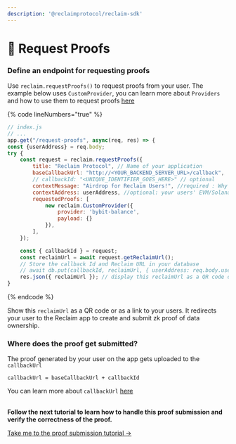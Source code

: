 ```yaml
---
description: '@reclaimprotocol/reclaim-sdk'
---
```


# 💫 Request Proofs

### Define an endpoint for requesting proofs

Use `reclaim.requestProofs()` to request proofs from your user. The example below uses `CustomProvider`, you can learn more about `Providers` and how to use them to request proofs [here](../../../glossary/provider.md)

{% code lineNumbers="true" %}
```javascript
// index.js
// ...
app.get("/request-proofs", async(req, res) => {
const {userAddress} = req.body;
try {
    const request = reclaim.requestProofs({
        title: "Reclaim Protocol", // Name of your application
        baseCallbackUrl: "http://<YOUR_BACKEND_SERVER_URL>/callback", 
        // callbackId: "<UNIQUE_IDENTIFIER_GOES_HERE>" // optional
        contextMessage: "Airdrop for Reclaim Users!", //required : Why you are requesting this proof. Displayed on the user's device while creating the proof
        contextAddress: userAddress, //optional: your users' EVM/Solana/Bitcoin wallet address if you are planning to use this proof for NFT or Coin drops
        requestedProofs: [
            new reclaim.CustomProvider({
                provider: 'bybit-balance',
                payload: {}
            }),
        ],
    });

    const { callbackId } = request;
    const reclaimUrl = await request.getReclaimUrl();
    // Store the callback Id and Reclaim URL in your database
    // await db.put(callbackId, reclaimUrl, { userAddress: req.body.userAddress, param1 : req.body.param1 })
    res.json({ reclaimUrl }); // display this reclaimUrl as a QR code on laptop or as a link on mobile devices for users to initiate creating proofs
}
```
{% endcode %}

Show this `reclaimUrl` as a QR code or as a link to your users. It redirects your user to the Reclaim app to create and submit zk proof of data ownership.

### Where does the proof get submitted?

The proof generated by your user on the app gets uploaded to the `callbackUrl`

`callbackUrl = baseCallbackUrl + callbackId`

You can learn more about `callbackUrl` [here](../../../glossary/callbackurl.md)

\
**Follow the next tutorial to learn how to handle this proof submission and verify the correctness of the proof.**&#x20;

[Take me to the proof submission tutorial ->](handle-proof-submission.md)
